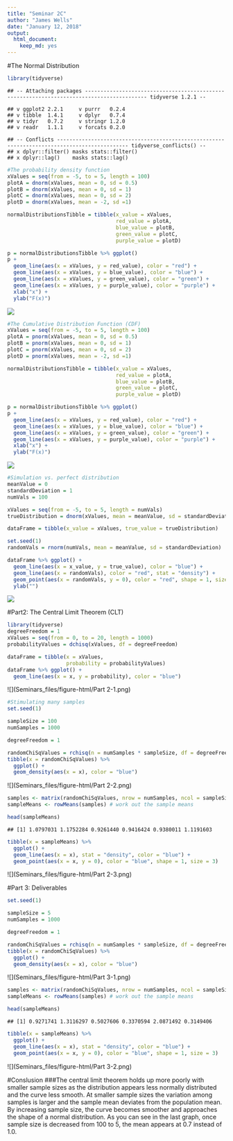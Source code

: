 ```yaml
---
title: "Seminar 2C"
author: "James Wells"
date: "January 12, 2018"
output: 
  html_document: 
    keep_md: yes
---
```




#The Normal Distribution


```r
library(tidyverse)
```

```
## -- Attaching packages ------------------------------------------------------------------------------------------ tidyverse 1.2.1 --
```

```
## v ggplot2 2.2.1     v purrr   0.2.4
## v tibble  1.4.1     v dplyr   0.7.4
## v tidyr   0.7.2     v stringr 1.2.0
## v readr   1.1.1     v forcats 0.2.0
```

```
## -- Conflicts --------------------------------------------------------------------------------------------- tidyverse_conflicts() --
## x dplyr::filter() masks stats::filter()
## x dplyr::lag()    masks stats::lag()
```

```r
#The probability density function
xValues = seq(from = -5, to = 5, length = 100)
plotA = dnorm(xValues, mean = 0, sd = 0.5)
plotB = dnorm(xValues, mean = 0, sd = 1)
plotC = dnorm(xValues, mean = 0, sd = 2)
plotD = dnorm(xValues, mean = -2, sd =1)

normalDistributionsTibble = tibble(x_value = xValues,
                                   red_value = plotA,
                                   blue_value = plotB,
                                   green_value = plotC,
                                   purple_value = plotD)

p = normalDistributionsTibble %>% ggplot()
p + 
  geom_line(aes(x = xValues, y = red_value), color = "red") +
  geom_line(aes(x = xValues, y = blue_value), color = "blue") +
  geom_line(aes(x = xValues, y = green_value), color = "green") +
  geom_line(aes(x = xValues, y = purple_value), color = "purple") +
  xlab("x") +
  ylab("F(x)")
```

![](Seminars_files/figure-html/Part1-1.png)<!-- -->

```r
#The Cumulative Distribution Function (CDF)
xValues = seq(from = -5, to = 5, length = 100)
plotA = pnorm(xValues, mean = 0, sd = 0.5)
plotB = pnorm(xValues, mean = 0, sd = 1)
plotC = pnorm(xValues, mean = 0, sd = 2)
plotD = pnorm(xValues, mean = -2, sd =1)

normalDistributionsTibble = tibble(x_value = xValues,
                                   red_value = plotA,
                                   blue_value = plotB,
                                   green_value = plotC,
                                   purple_value = plotD)

p = normalDistributionsTibble %>% ggplot()
p + 
  geom_line(aes(x = xValues, y = red_value), color = "red") +
  geom_line(aes(x = xValues, y = blue_value), color = "blue") +
  geom_line(aes(x = xValues, y = green_value), color = "green") +
  geom_line(aes(x = xValues, y = purple_value), color = "purple") +
  xlab("x") +
  ylab("F(x)")
```

![](Seminars_files/figure-html/Part1-2.png)<!-- -->

```r
#Simulation vs. perfect distribution
meanValue = 0
standardDeviation = 1
numVals = 100

xValues = seq(from = -5, to = 5, length = numVals)
trueDistribution = dnorm(xValues, mean = meanValue, sd = standardDeviation)

dataFrame = tibble(x_value = xValues, true_value = trueDistribution)

set.seed(1)
randomVals = rnorm(numVals, mean = meanValue, sd = standardDeviation)

dataFrame %>% ggplot() +
  geom_line(aes(x = x_value, y = true_value), color = "blue") +
  geom_line(aes(x = randomVals), color = "red", stat = "density") +
  geom_point(aes(x = randomVals, y = 0), color = "red", shape = 1, size = 3) +
  ylab("")
```

![](Seminars_files/figure-html/Part1-3.png)<!-- -->

#Part2: The Central Limit Theorem (CLT)


```r
library(tidyverse)
degreeFreedom = 1
xValues = seq(from = 0, to = 20, length = 1000)
probabilityValues = dchisq(xValues, df = degreeFreedom)

dataFrame = tibble(x = xValues,
                   probability = probabilityValues)
dataFrame %>% ggplot() +
  geom_line(aes(x = x, y = probability), color = "blue")
```

![](Seminars_files/figure-html/Part 2-1.png)<!-- -->

```r
#Stimulating many samples
set.seed(1)

sampleSize = 100
numSamples = 1000

degreeFreedom = 1

randomChiSqValues = rchisq(n = numSamples * sampleSize, df = degreeFreedom)
tibble(x = randomChiSqValues) %>% 
  ggplot() + 
  geom_density(aes(x = x), color = "blue")
```

![](Seminars_files/figure-html/Part 2-2.png)<!-- -->

```r
samples <- matrix(randomChiSqValues, nrow = numSamples, ncol = sampleSize)
sampleMeans <- rowMeans(samples) # work out the sample means 

head(sampleMeans)
```

```
## [1] 1.0797031 1.1752284 0.9261440 0.9416424 0.9380011 1.1191603
```

```r
tibble(x = sampleMeans) %>% 
  ggplot() + 
  geom_line(aes(x = x), stat = "density", color = "blue") +
  geom_point(aes(x = x, y = 0), color = "blue", shape = 1, size = 3)
```

![](Seminars_files/figure-html/Part 2-3.png)<!-- -->

#Part 3: Deliverables


```r
set.seed(1)

sampleSize = 5
numSamples = 1000

degreeFreedom = 1

randomChiSqValues = rchisq(n = numSamples * sampleSize, df = degreeFreedom)
tibble(x = randomChiSqValues) %>% 
  ggplot() + 
  geom_density(aes(x = x), color = "blue")
```

![](Seminars_files/figure-html/Part 3-1.png)<!-- -->

```r
samples <- matrix(randomChiSqValues, nrow = numSamples, ncol = sampleSize)
sampleMeans <- rowMeans(samples) # work out the sample means 

head(sampleMeans)
```

```
## [1] 0.9271741 1.3116297 0.5027606 0.3370594 2.0871492 0.3149406
```

```r
tibble(x = sampleMeans) %>% 
  ggplot() + 
  geom_line(aes(x = x), stat = "density", color = "blue") +
  geom_point(aes(x = x, y = 0), color = "blue", shape = 1, size = 3)
```

![](Seminars_files/figure-html/Part 3-2.png)<!-- -->

#Conslusion
###The central limit theorem holds up more poorly with smaller sample sizes as the distribution appears less normally distributed and the curve less smooth. At smaller sample sizes the variation among samples is larger and the sample mean deviates from the population mean. By increasing sample size, the curve becomes smoother and approaches the shape of a normal distribution. As you can see in the last graph, once sample size is decreased from 100 to 5, the mean appears at 0.7 instead of 1.0.
